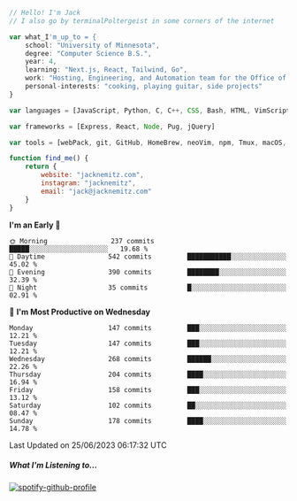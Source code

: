 ```javascript
// Hello! I'm Jack
// I also go by terminalPoltergeist in some corners of the internet

var what_I'm_up_to = {
    school: "University of Minnesota",
    degree: "Computer Science B.S.",
    year: 4,
    learning: "Next.js, React, Tailwind, Go",
    work: "Hosting, Engineering, and Automation team for the Office of Information Technology at UMN",
    personal-interests: "cooking, playing guitar, side projects"
}

var languages = [JavaScript, Python, C, C++, CSS, Bash, HTML, VimScript]

var frameworks = [Express, React, Node, Pug, jQuery]

var tools = [webPack, git, GitHub, HomeBrew, neoVim, npm, Tmux, macOS, Ubuntu, Docker, Nginx]

function find_me() {
    return {
        website: "jacknemitz.com",
        instagram: "jacknemitz",
        email: "jack@jacknemitz.com"
    }
}
```

<!--START_SECTION:waka-->
**I'm an Early 🐤** 

```text
🌞 Morning                237 commits         █████░░░░░░░░░░░░░░░░░░░░   19.68 % 
🌆 Daytime                542 commits         ███████████░░░░░░░░░░░░░░   45.02 % 
🌃 Evening                390 commits         ████████░░░░░░░░░░░░░░░░░   32.39 % 
🌙 Night                  35 commits          █░░░░░░░░░░░░░░░░░░░░░░░░   02.91 % 
```
📅 **I'm Most Productive on Wednesday** 

```text
Monday                   147 commits         ███░░░░░░░░░░░░░░░░░░░░░░   12.21 % 
Tuesday                  147 commits         ███░░░░░░░░░░░░░░░░░░░░░░   12.21 % 
Wednesday                268 commits         ██████░░░░░░░░░░░░░░░░░░░   22.26 % 
Thursday                 204 commits         ████░░░░░░░░░░░░░░░░░░░░░   16.94 % 
Friday                   158 commits         ███░░░░░░░░░░░░░░░░░░░░░░   13.12 % 
Saturday                 102 commits         ██░░░░░░░░░░░░░░░░░░░░░░░   08.47 % 
Sunday                   178 commits         ████░░░░░░░░░░░░░░░░░░░░░   14.78 % 
```



 Last Updated on 25/06/2023 06:17:32 UTC
<!--END_SECTION:waka-->

##### What I'm Listening to...

[![spotify-github-profile](https://spotify-github-profile.vercel.app/api/view?uid=jack.nemitz&cover_image=true&show_offline=true&bar_color=53b14f&bar_color_cover=false&background_color=121212FF)](https://spotify-github-profile.vercel.app/api/view?uid=jack.nemitz&redirect=true)

